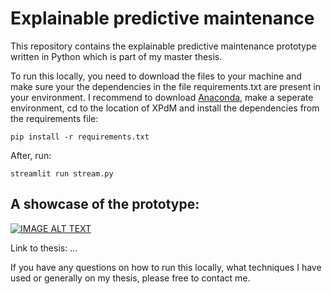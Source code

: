 # Explainable predictive maintenance

This repository contains the explainable predictive maintenance prototype written in Python which is part of my master thesis. 

To run this locally, you need to download the files to your machine and make sure your the dependencies in the file requirements.txt are present in your environment. I recommend to download [Anaconda](https://www.anaconda.com/distribution/), make a seperate environment, cd to the location of XPdM and install the dependencies from the requirements file:

```
pip install -r requirements.txt
```

After, run:

```
streamlit run stream.py
```

## A showcase of the prototype:
[![IMAGE ALT TEXT](http://img.youtube.com/vi/jIE71_DeAFk/0.jpg)](http://www.youtube.com/watch?v=jIE71_DeAFk "Explainable predictive maintenance")


Link to thesis: ...


If you have any questions on how to run this locally, what techniques I have used or generally on my thesis, please free to contact me.

